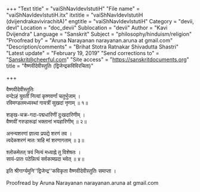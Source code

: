 +++
"Text title" = "vaiShNavIdevIstutiH"
"File name" = "vaiShNavIdevIstutiH.itx"
itxtitle = "vaiShNavIdevIstutiH (dvijendrakavivirachitA)"
engtitle = "vaiShNavIdevIstutiH"
Category = "devii, devI"
Location = "doc_devii"
Sublocation = "devii"
Author = "Kavi Dvijendra"
Language = "Sanskrit"
Subject = "philosophy/hinduism/religion"
"Proofread by" = "Aruna Narayanan narayanan.aruna at gmail.com"
"Description/comments" = "Brihat Stotra Ratnakar Shivadutta Shastri"
"Latest update" = "February 19, 2019"
"Send corrections to" = "Sanskrit@cheerful.com"
"Site access" = "https://sanskritdocuments.org"
title = "वैष्णवीदेवीस्तुतिः (द्विजेन्द्रकविविरचिता)"

+++
  
 वैष्णवीदेवीस्तुतिः   
वन्देऽहं युवतीं नित्यां कृष्णवर्णां चतुर्भुजाम् ।  
रविमण्डलमध्यस्थां गायत्रीं सुखदां नृणाम् ॥ १॥  
  
शङ्ख-चक्र-गदा-पद्मधारिणीं दुःखदारिणीम् ।  
वैष्णवीं गरुडारूढां भक्तानां भयहारिणीम् ॥ २॥  
  
अनन्यशरणां ज्ञात्वा प्रपद्ये शरणं तव ।  
त्वदेकशरणं मातः त्राहि मां शरणागताम् ॥ ३॥  
  
श्लोकमेतत् त्रयं नित्यं मध्याह्ने तु विशेषतः ।  
सायं-प्रातः पठेन्नित्यं सर्वकामप्रदा भवेत् ॥ ४॥  
  
इति श्रीगार्ग्यमुनि''द्विजेन्द्र''कविकृता वैष्णवीदेवीस्तुतिः समाप्ता ।  
  
  
Proofread by Aruna Narayanan narayanan.aruna at gmail.com  
  
